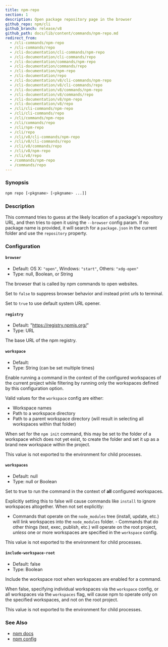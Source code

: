 ```yaml
---
title: npm-repo
section: 1
description: Open package repository page in the browser
github_repo: npm/cli
github_branch: release/v8
github_path: docs/lib/content/commands/npm-repo.md
redirect_from:
  - /cli-commands/npm-repo
  - /cli-commands/repo
  - /cli-documentation/cli-commands/npm-repo
  - /cli-documentation/cli-commands/repo
  - /cli-documentation/commands/npm-repo
  - /cli-documentation/commands/repo
  - /cli-documentation/npm-repo
  - /cli-documentation/repo
  - /cli-documentation/v8/cli-commands/npm-repo
  - /cli-documentation/v8/cli-commands/repo
  - /cli-documentation/v8/commands/npm-repo
  - /cli-documentation/v8/commands/repo
  - /cli-documentation/v8/npm-repo
  - /cli-documentation/v8/repo
  - /cli/cli-commands/npm-repo
  - /cli/cli-commands/repo
  - /cli/commands/npm-repo
  - /cli/commands/repo
  - /cli/npm-repo
  - /cli/repo
  - /cli/v8/cli-commands/npm-repo
  - /cli/v8/cli-commands/repo
  - /cli/v8/commands/repo
  - /cli/v8/npm-repo
  - /cli/v8/repo
  - /commands/npm-repo
  - /commands/repo
---
```


### Synopsis

```bash
npm repo [<pkgname> [<pkgname> ...]]
```

### Description

This command tries to guess at the likely location of a package's
repository URL, and then tries to open it using the `--browser` config
param. If no package name is provided, it will search for a `package.json`
in the current folder and use the `repository` property.

### Configuration

#### `browser`

* Default: OS X: `"open"`, Windows: `"start"`, Others: `"xdg-open"`
* Type: null, Boolean, or String

The browser that is called by npm commands to open websites.

Set to `false` to suppress browser behavior and instead print urls to
terminal.

Set to `true` to use default system URL opener.

#### `registry`

* Default: "https://registry.npmjs.org/"
* Type: URL

The base URL of the npm registry.

#### `workspace`

* Default:
* Type: String (can be set multiple times)

Enable running a command in the context of the configured workspaces of the
current project while filtering by running only the workspaces defined by
this configuration option.

Valid values for the `workspace` config are either:

* Workspace names
* Path to a workspace directory
* Path to a parent workspace directory (will result in selecting all
  workspaces within that folder)

When set for the `npm init` command, this may be set to the folder of a
workspace which does not yet exist, to create the folder and set it up as a
brand new workspace within the project.

This value is not exported to the environment for child processes.

#### `workspaces`

* Default: null
* Type: null or Boolean

Set to true to run the command in the context of **all** configured
workspaces.

Explicitly setting this to false will cause commands like `install` to
ignore workspaces altogether. When not set explicitly:

- Commands that operate on the `node_modules` tree (install, update, etc.)
will link workspaces into the `node_modules` folder. - Commands that do
other things (test, exec, publish, etc.) will operate on the root project,
_unless_ one or more workspaces are specified in the `workspace` config.

This value is not exported to the environment for child processes.

#### `include-workspace-root`

* Default: false
* Type: Boolean

Include the workspace root when workspaces are enabled for a command.

When false, specifying individual workspaces via the `workspace` config, or
all workspaces via the `workspaces` flag, will cause npm to operate only on
the specified workspaces, and not on the root project.

This value is not exported to the environment for child processes.

### See Also

* [npm docs](/cli/v8/commands/npm-docs)
* [npm config](/cli/v8/commands/npm-config)
